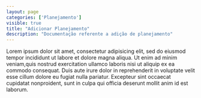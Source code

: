 ```yaml
---
layout: page
categories: ['Planejamento']
visible: true
title: "Adicionar Planejamento"
description: "Documentação referente a adição de planejamento"
---
```


Lorem ipsum dolor sit amet, consectetur adipisicing elit, sed do eiusmod tempor incididunt ut labore et dolore magna aliqua. 
Ut enim ad minim veniam,quis nostrud exercitation ullamco laboris nisi ut aliquip ex ea commodo consequat. 
Duis aute irure dolor in reprehenderit in voluptate velit esse cillum dolore eu fugiat nulla pariatur. 
Excepteur sint occaecat cupidatat nonproident, sunt in culpa qui officia deserunt mollit anim id est laborum.